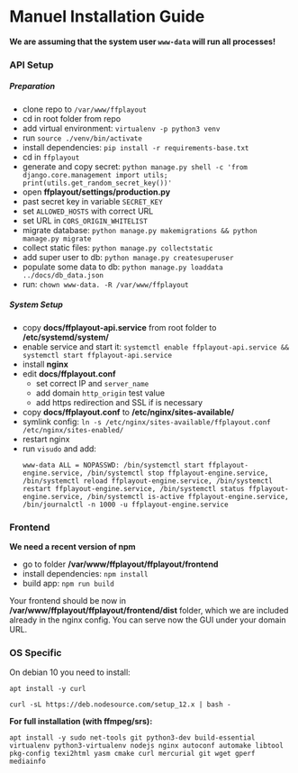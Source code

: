 # Manuel Installation Guide

**We are assuming that the system user `www-data` will run all processes!**

### API Setup

##### Preparation
- clone repo to `/var/www/ffplayout`
- cd in root folder from repo
- add virtual environment: `virtualenv -p python3 venv`
- run `source ./venv/bin/activate`
- install dependencies: `pip install -r requirements-base.txt`
- cd in `ffplayout`
- generate and copy secret: `python manage.py shell -c 'from django.core.management import utils; print(utils.get_random_secret_key())'`
- open **ffplayout/settings/production.py**
- past secret key in variable `SECRET_KEY`
- set `ALLOWED_HOSTS` with correct URL
- set URL in `CORS_ORIGIN_WHITELIST`
- migrate database: `python manage.py makemigrations && python manage.py migrate`
- collect static files: `python manage.py collectstatic`
- add super user to db: `python manage.py createsuperuser`
- populate some data to db: `python manage.py loaddata ../docs/db_data.json`
- run: `chown www-data. -R /var/www/ffplayout`

##### System Setup
- copy **docs/ffplayout-api.service** from root folder to **/etc/systemd/system/**
- enable service and start it: `systemctl enable ffplayout-api.service && systemctl start ffplayout-api.service`
- install **nginx**
- edit **docs/ffplayout.conf**
    - set correct IP and `server_name`
    - add domain `http_origin` test value
    - add https redirection and SSL if is necessary
- copy **docs/ffplayout.conf** to **/etc/nginx/sites-available/**
- symlink config: `ln -s /etc/nginx/sites-available/ffplayout.conf /etc/nginx/sites-enabled/`
- restart nginx
- run `visudo` and add:
    ```
    www-data ALL = NOPASSWD: /bin/systemctl start ffplayout-engine.service, /bin/systemctl stop ffplayout-engine.service, /bin/systemctl reload ffplayout-engine.service, /bin/systemctl restart ffplayout-engine.service, /bin/systemctl status ffplayout-engine.service, /bin/systemctl is-active ffplayout-engine.service, /bin/journalctl -n 1000 -u ffplayout-engine.service
    ```

### Frontend

**We need a recent version of npm**

- go to folder **/var/www/ffplayout/ffplayout/frontend**
- install dependencies: `npm install`
- build app: `npm run build`

Your frontend should be now in **/var/www/ffplayout/ffplayout/frontend/dist** folder, which we are included already in the nginx config. You can serve now the GUI under your domain URL.

### OS Specific
On debian 10 you need to install:

```
apt install -y curl
```

```
curl -sL https://deb.nodesource.com/setup_12.x | bash -
```

**For full installation (with ffmpeg/srs):**
```
apt install -y sudo net-tools git python3-dev build-essential virtualenv python3-virtualenv nodejs nginx autoconf automake libtool pkg-config texi2html yasm cmake curl mercurial git wget gperf mediainfo
```
